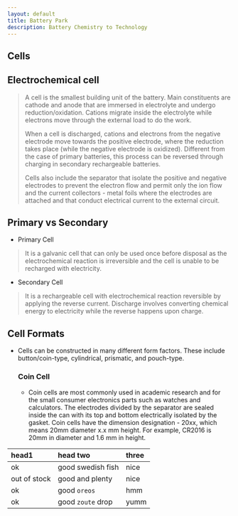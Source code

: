 ```yaml
---
layout: default
title: Battery Park
description: Battery Chemistry to Technology
---
```


## Cells

## Electrochemical cell

> A cell is the smallest building unit of the battery. Main constituents are cathode and anode that are immersed in electrolyte and undergo reduction/oxidation. Cations migrate inside the electrolyte while electrons move through the external load to do the work.
> 
> When a cell is discharged, cations and electrons from the negative electrode move towards the positive electrode, where the reduction takes place (while the negative electrode is oxidized). Different from the case of primary batteries, this process can be reversed through charging in secondary rechargeable batteries.
> 
> Cells also include the separator that isolate the positive and negative electrodes to prevent the electron flow and permit only the ion flow and the current collectors - metal foils where the electrodes are attached and that conduct electrical current to the external circuit.


## Primary vs Secondary

- Primary Cell
> It is a galvanic cell that can only be used once before disposal as the electrochemical reaction is irreversible and the cell is unable to be recharged with electricity.
  
- Secondary Cell
> It is a rechargeable cell with electrochemical reaction reversible by applying the reverse current. Discharge involves converting chemical energy to electricity while the reverse happens upon charge.
>
> 

## Cell Formats
- Cells can be constructed in many different form factors. These include button/coin-type, cylindrical, prismatic, and pouch-type.


  ### Coin Cell
  *   Coin cells are most commonly used in academic research and for the small consumer electronics parts such as   watches and calculators. The electrodes divided by the separator are sealed inside the can with its top and bottom electrically isolated by the gasket. Coin cells have the dimension designation - 20xx, which means 20mm diameter x.x mm height. For example, CR2016 is 20mm in diameter and 1.6 mm in height.



| head1        | head two          | three |
|:-------------|:------------------|:------|
| ok           | good swedish fish | nice  |
| out of stock | good and plenty   | nice  |
| ok           | good `oreos`      | hmm   |
| ok           | good `zoute` drop | yumm  |


